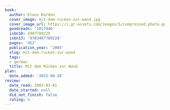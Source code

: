 ```yaml
---
book:
  author: Klaus Kordon
  cover_image: mit-dem-rucken-zur-wand.jpg
  cover_image_url: https://i.gr-assets.com/images/S/compressed.photo.goodreads.com/books/1188756713l/1817446._SX318_.jpg
  goodreads: '1817446'
  isbn10: 340778922X
  isbn13: '9783407789228'
  pages: '452'
  publication_year: '2003'
  slug: mit-dem-rucken-zur-wand
  tags:
  - german
  title: Mit dem Rücken zur Wand
plan:
  date_added: '2015-06-28'
review:
  date_read: 2003-03-01
  date_started: null
  did_not_finish: false
  rating: 4
---
```

